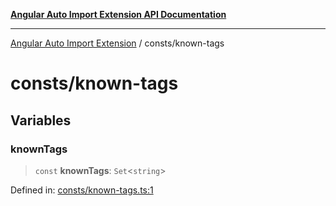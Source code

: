 [**Angular Auto Import Extension API Documentation**](../README.md)

***

[Angular Auto Import Extension](../README.md) / consts/known-tags

# consts/known-tags

## Variables

### knownTags

> `const` **knownTags**: `Set`\<`string`\>

Defined in: [consts/known-tags.ts:1](https://github.com/ngx-rock/vscode-angular-auto-import/blob/main/src/consts/known-tags.ts#L1)
